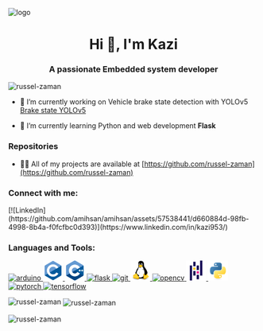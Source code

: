 ![logo](https://github.com/russel-zaman/russel-zaman/assets/36370148/76664fe3-9929-46e8-a335-14844c7b0f87)
<h1 align="center">Hi 👋, I'm Kazi </h1>
<h3 align="center">A passionate Embedded system developer</h3>

<p align="left"> <img src="https://komarev.com/ghpvc/?username=russel-zaman&label=Profile%20views&color=0e75b6&style=flat" alt="russel-zaman" /> </p>

- 🔭 I’m currently working on Vehicle brake state detection with YOLOv5 [Brake state YOLOv5](https://github.com/russel-zaman/Vehicle_Tail_Light_Brake_State_Det_Yolov5)

- 🌱 I’m currently learning Python and web development **Flask**

### Repositories
- 👨‍💻 All of my projects are available at [https://github.com/russel-zaman](https://github.com/russel-zaman)

<!-- ### Get in touch --!>
<h3 align="left">Connect with me:</h3>

[![LinkedIn](https://github.com/amihsan/amihsan/assets/57538441/d660884d-98fb-4998-8b4a-f0fcfbc0d393)](https://www.linkedin.com/in/kazi953/) <!-- Your LinkedIn Profile -->



<h3 align="left">Languages and Tools:</h3>
<p align="left"> 
<a href="https://www.arduino.cc/" target="_blank" rel="noreferrer"> <img src="https://cdn.worldvectorlogo.com/logos/arduino-1.svg" alt="arduino" width="40" height="40"/> </a> <a href="https://www.cprogramming.com/" target="_blank" rel="noreferrer"> <img src="https://raw.githubusercontent.com/devicons/devicon/master/icons/c/c-original.svg" alt="c" width="40" height="40"/> </a> <a href="https://www.w3schools.com/cpp/" target="_blank" rel="noreferrer"> <img src="https://raw.githubusercontent.com/devicons/devicon/master/icons/cplusplus/cplusplus-original.svg" alt="cplusplus" width="40" height="40"/> </a> <a href="https://flask.palletsprojects.com/" target="_blank" rel="noreferrer"> <img src="https://www.vectorlogo.zone/logos/pocoo_flask/pocoo_flask-icon.svg" alt="flask" width="40" height="40"/> </a> <a href="https://git-scm.com/" target="_blank" rel="noreferrer"> <img src="https://www.vectorlogo.zone/logos/git-scm/git-scm-icon.svg" alt="git" width="40" height="40"/> </a> <a href="https://www.linux.org/" target="_blank" rel="noreferrer"> <img src="https://raw.githubusercontent.com/devicons/devicon/master/icons/linux/linux-original.svg" alt="linux" width="40" height="40"/> </a> <a href="https://opencv.org/" target="_blank" rel="noreferrer"> <img src="https://www.vectorlogo.zone/logos/opencv/opencv-icon.svg" alt="opencv" width="40" height="40"/> </a> <a href="https://pandas.pydata.org/" target="_blank" rel="noreferrer"> <img src="https://raw.githubusercontent.com/devicons/devicon/2ae2a900d2f041da66e950e4d48052658d850630/icons/pandas/pandas-original.svg" alt="pandas" width="40" height="40"/> </a> <a href="https://www.python.org" target="_blank" rel="noreferrer"> <img src="https://raw.githubusercontent.com/devicons/devicon/master/icons/python/python-original.svg" alt="python" width="40" height="40"/> </a> <a href="https://pytorch.org/" target="_blank" rel="noreferrer"> <img src="https://www.vectorlogo.zone/logos/pytorch/pytorch-icon.svg" alt="pytorch" width="40" height="40"/> </a> <a href="https://www.tensorflow.org" target="_blank" rel="noreferrer"> <img src="https://www.vectorlogo.zone/logos/tensorflow/tensorflow-icon.svg" alt="tensorflow" width="40" height="40"/> </a> 
</p>

<p><img align="left" src="https://github-readme-stats.vercel.app/api/top-langs?username=russel-zaman&show_icons=true&locale=en&layout=compact" alt="russel-zaman" /></p>

<p>&nbsp;<img align="center" src="https://github-readme-stats.vercel.app/api?username=russel-zaman&show_icons=true&locale=en" alt="russel-zaman" /></p>

<p><img align="center" src="https://github-readme-streak-stats.herokuapp.com/?user=russel-zaman&" alt="russel-zaman" /></p>
